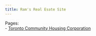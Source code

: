 ```yaml
---
title: Ram's Real Esate Site
---
```



Pages:  
    - [Toronto Community Housing Corporation](toronto-community-housing-corporation.html)
